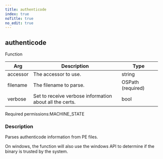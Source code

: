 ```yaml
---
title: authenticode
index: true
noTitle: true
no_edit: true
---
```




<div class="vql_item"></div>


## authenticode
<span class='vql_type label label-warning pull-right page-header'>Function</span>



<div class="vqlargs"></div>

Arg | Description | Type
----|-------------|-----
accessor|The accessor to use.|string
filename|The filename to parse.|OSPath (required)
verbose|Set to receive verbose information about all the certs.|bool

<span class="permission_list vql_type">Required permissions:</span><span class="permission_list linkcolour label label-important">MACHINE_STATE</span>

### Description

Parses authenticode information from PE files.

On windows, the function will also use the windows API to determine
if the binary is trusted by the system.


